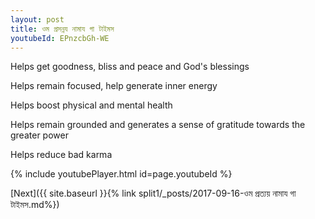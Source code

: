 ```yaml
---
layout: post
title: ওম প্রসন্নয নামায গা টাইমস
youtubeId: EPnzcbGh-WE
---
```

 
 
Helps get goodness, bliss and peace and God's blessings
 
Helps remain focused, help generate inner energy 
 
Helps boost physical and mental health 
 
Helps remain grounded and generates a sense of gratitude towards the greater power 
 
Helps reduce bad karma
 
 
 
 


{% include youtubePlayer.html id=page.youtubeId %}
 
[Next]({{ site.baseurl }}{% link  split1/_posts/2017-09-16-ওম প্রত্যয় নামায গা টাইমস.md%})
 
